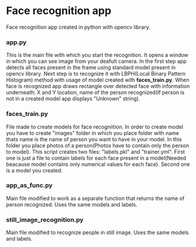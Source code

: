 # Face recognition app
Face recognition app created in python with opencv library.

### app.py
This is the main file with which you start the recognition. It opens a window in which you can see image from your deafult camera. In the first step app detects all faces present in the frame using standard model present in opencv library. Next step is to recognize it with LBPH(Local Binary Pattern Histogram) method with usage of model created with **faces_train.py**. When face is recognized app draws rectangle over detected face with information underneath: X and Y location, name of the person recognized(If person is not in a created model app displays "Unknown" string).

### faces_train.py
File made to create models for face recogniition. In order to create model you have to create "images" folder in which you place folder with name thats name is the name of person you  want to have in your model. In this folder you place photos of a person(Photos have to contain only the person to model). This script creates two files: "labels.pkl" and "trainer.yml". First one is just a file to contain labels for each face present in a model(Needed beacause model contains only numerical values for each face). Second one is a model you created.

### app_as_func.py
Main file modified to work as a separate function that returns the name of person recognized. Uses the same models and labels.

### still_image_recognition.py
Main file modified to recognize people in still image. Uses the same models and labels.
